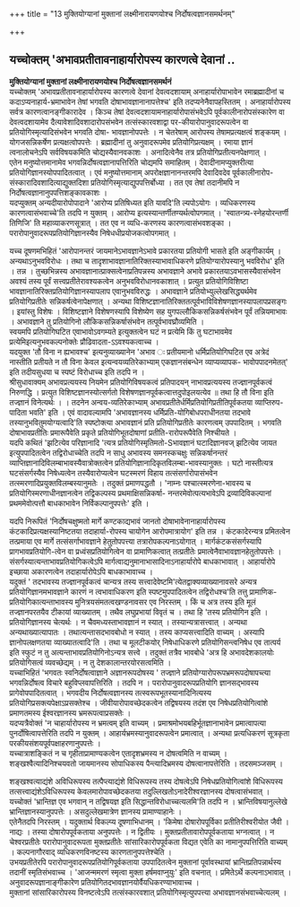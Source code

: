 +++
title = "13 मुक्तियोग्यानां मुक्तानां लक्ष्मीनारायणयोश्च निर्दोषत्वज्ञानसमर्थनम्"

+++


## यच्चोक्तम् 'अभावप्रतीतावनाहार्यारोपस्य कारणत्वे देवानां ..

**मुक्तियोग्यानां मुक्तानां लक्ष्मीनारायणयोश्च निर्दोषत्वज्ञानसमर्थनं**  
यच्चोक्तम् 'अभावप्रतीतावनाहार्यारोपस्य कारणत्वे देवानां देवत्वदशायाम् अनाहार्यारोपाभावेन रमाब्रह्मादीनां च कदाऽप्यनाहार्य-भ्रमाभावेन तेषां भगवति दोषाभावज्ञानानापत्तेश्च' इति तदप्यनेनैवापहस्तितम् । अनाहार्यारोपस्य सर्वत्र कारणत्वानङ्गीकारादेव । किञ्च तेषां देवत्वदशायामनाहार्यारोपासंभवेऽपि पूर्वकालीनारोपसंस्कारेण वा देवत्वदशायामेव दैत्यावेशादिवशादारोपसंभवेन तत्संस्कारवशाद्वा पर-कीयारोपानुवादरूपत्वेन वा प्रतियोगिस्मृत्यादिसंभवेन भगवति दोषा- भावज्ञानोपपत्तेः । न चेतरेषाम् आरोपस्य तेषामप्रत्यक्षत्वं शङ्कयम् । योगजसन्निकर्षेण प्रत्यक्षत्वोपपत्तेः । ब्रह्मादीनां तु अनुवादरूपमेव प्रतियोगिप्रत्यक्षम् । रमाया ज्ञानं त्वनालोचनेऽपि सर्वविषयकमिति चोद्यस्यैवानवकाशः । अनादित्वेनैव तत्र प्रतियोगिप्रतीत्यनपेक्षणात् ।  
एतेन मनुष्योत्तमानामेव भगवन्निर्दोषत्वज्ञानापत्तिरिति चोद्यमपि समाहितम् । देवादीनामप्युक्तरीत्या प्रतियोगिज्ञानस्योपपादितत्वात् । एवं मनुष्योत्तमानाम् अपरोक्षज्ञानानन्तरमपि देवादिवदेव पूर्वकालीनारोप- संस्कारादिवशादित्याद्युक्तदिशा प्रतियोगिस्मृत्याद्युपपत्तिर्बोध्या । तत एव तेषां तदानीमपि न निर्दोषत्वज्ञानानुपपत्तिशङ्कावकाशः ।  
यदप्युक्तम् अन्यदीयारोपोपादाने 'आरोप्य प्रतिषिध्यत इति यावदि'ति ल्यपोऽयोगः । व्यधिकरणस्य कारणत्वासंभवाच्चे'ति तदपि न युक्तम् । आरोप्य इत्यस्यान्तर्णीतण्यर्थत्वोपगमात् । 'स्वातन्त्र्य-स्नेहयोरन्तर्णी तिणिजि' ति महाव्याकरणसूत्रात् । तत एव न व्यधि-करणस्य कारणत्वासंभवशङ्का । परारोपानुवादरूपप्रतियोगिज्ञानस्यैव निषेधधीप्रयोजकत्वोपगमात् ।

यच्च दूषणमभिहितं 'आरोपानन्तरं जायमानेऽभावज्ञानेऽभावे प्रकारतया प्रतियोगी भासते इति अङ्गीकार्यम् । अन्यथाऽनुभवविरोधः । तथा च तादृशाभावज्ञानातिरिक्तस्याभावाधिकरणे प्रतियोग्यारोपस्यानु भवविरोध' इति । तन्न । तुच्छभिन्नस्य अभावज्ञानात्प्राक्सत्वेनाप्रतिपन्नस्य अभावज्ञाने अभावे प्रकारतयाऽवभासस्यैवासंभवेन अवश्यं तस्य पूर्वं सत्त्वप्रतीतेरावश्यकत्वेन अनुभवविरोधानवकाशात् । प्रत्युत प्रतियोगिविशिष्टा भावज्ञानातिरिक्तप्रतियोगिज्ञानस्यापलाप एवानुभवविरुद्धः । अभावज्ञाने प्रतियोभ्युल्लेखसिद्ध्यर्थमेव प्रतियोगिप्रतीतेः सन्निकर्षत्वेनापेक्षणात् । अन्यथा विशिष्टज्ञानातिरिक्ततत्पूर्वभाविविशेषणज्ञानस्यापलापप्रसङ्गः । इयांस्तु विशेषः । विशिष्टज्ञाने विशेषणस्यापि विशेष्येण सह युगपल्लौकिकसन्निकर्षसंभवेन पूर्वं तन्नियमाभावः । अभावज्ञाने तु प्रतियोगिनो लौकिकसन्निकर्षासंभवेन तत्पूर्वभावघ्रौव्यमिति ।  
स्वयमपि प्रतियोगिघटित एवाभावोऽवगम्यते इत्युक्तत्वेन घटं न प्रत्येमि किं तु घटाभावमेव प्रत्येमिइत्यनुभवकल्पनोक्तेः प्रौढिवादता-ऽऽवश्यकत्वाच्च ।  
यदयुक्त 'तौ विना न ह्यभावश्च' इत्यनुव्याख्यानेन 'अभाव ः प्रतीयमानो धर्मिप्रतियोगिघटित एव अत्रेदं नास्तीति प्रतीयते न तौ विना केवल इत्यन्वयव्यतिरेकाभ्याम् एकज्ञानसंबन्धेन व्याप्यव्यापक- भावोपपादनमेतत्' इति तदीयसुधया च स्पष्टं विरोधाच्च इति तदपि न ।  
श्रीसुधावाक्यम् अभावप्रत्ययस्य नियमेन प्रतियोगिविषयकत्वं प्रतिपादयन् नाभावप्रत्ययस्य तज्ज्ञानपूर्वकत्वं निरुणद्धि । प्रत्युत विशिष्टज्ञानस्योत्सर्गतो विशेषणज्ञानपूर्वकत्वात्तदुपोइलयत्येव ॥ तथा हि तौ विना इति तज्ज्ञानं विनेत्यर्थः । । तदनेन अन्वय-व्यतिरेकाभ्याम् अभावप्रतीतेर्धर्मिप्रतियोगिप्रतीतिपूर्वकतया व्याप्तिरुप-पादिता भवति' इति । एवं वादावल्यामपि 'अभावज्ञानस्य धर्मिप्रति-योगिबोधपराधीनतया तदभावे तस्यानुभवितुमयोग्यत्वादि'ति स्पष्टोक्त्या अभावज्ञानं प्रति प्रतियोगिप्रतीतेः कारणत्वम् उपपादितम् । भगवति दोषाभावप्रतीतिः प्रमारूपैवेति प्रकृते प्रतियोगिभूतदोषाणां प्रतीति-रारोपरूपैवेति निश्चीयते ।  
यदपि कथितं 'झटित्येव परिज्ञानादि 'त्यत्र प्रतियोगिस्मृतिमतो-Sभावज्ञानं घटादिज्ञानवज् झटित्येव जायत इत्युपपादितत्वेन तद्विरोधाच्चेति तदपि न साधु
अभावस्य समनस्कचक्षुः सन्निकर्षानन्तरं व्याप्तिज्ञानादिविलम्बाभावस्यैवात्रोक्तत्वेन प्रतियोगिज्ञानादिकृतविलम्बा-भावस्यानुक्तः । घटो नास्तीत्यत्र घटसंसर्गस्यैव निषेध्यत्वेन तस्यैवारोप्यत्वेन घटस्मरणं विहाय तत्संसर्गारोपासंभवेन तत्स्मरणादिप्रयुक्तविलम्बस्यानुमतेः । तदुक्तं प्रमाणपद्धतौ । 'नाम्नः पश्चात्स्मरणेना-भावस्य च प्रतियोगिस्मरणाधीनज्ञानत्वेन तद्विकल्पस्य प्रथमाक्षिसन्निकर्षा- नन्तरमेवोत्पत्यभावेऽपि द्रव्यादिविकल्पानां प्रथममेवोत्पत्तौ बाधकाभावेन निर्विकल्पानुपपत्तेः' इति ।

यदपि निरूपितं 'निर्दोषचक्षुष्मतो मार्गे कण्टकाद्यभावं जानतो दोषाभावेनानाहार्यारोपस्य कंटकादिप्रत्यक्षस्यानिष्टतया तदाहार्या-रोपस्य चायोगेन आरोपमात्रायोग' इति तन्न । कंटकादेरन्यत्र प्रमितत्वेन तत्प्रमाया एव मार्गे तत्संसर्गाभावज्ञाने हेतुतोपपत्त्या तत्रारोपकल्पनाऽयोगात् । मार्गकंटकसंसर्गस्यापि प्रागभावप्रतियोगि-त्वेन वा प्रध्वंसप्रतियोगित्वेन वा प्रामाणिकत्वात् तत्प्रतीतेः प्रमात्वेनैवाभावज्ञानहेतुतोपपत्तेः ।  
संसर्गस्यात्यन्ताभावप्रतियोगिकत्वेऽपि मार्गत्वाद्यनुमानाभासादिनाऽनाहार्यारोपे बाधकाभावात् । आहार्यारोपे इच्छाया अकारणत्वेन तदाहार्यारोपेऽपि बाधकाभावाच्च ।  
यदुक्तं ' तदभावस्य तज्ज्ञानपूर्वकत्वं चान्यत्र तस्य सत्त्वादेवेष्टमि'त्येतद्वाक्यव्याख्यानावसरे अन्यत्र प्रतियोगिज्ञानमभावज्ञाने कारणं न त्वभावाधिकरण इति स्पष्टमुपपादितत्वेन तद्विरोधश्च'ति तत्तु प्रामाणिक- प्रतियोगिकात्यन्ताभावस्य मुनित्रयसंमतत्वखण्डनावसर एव निरस्तम् । किं च अत्र तस्य इति मूलं तज्ज्ञानपरतयैव टीकायां व्याख्यातम् । तथैव लघुप्रभायां विवृतं च । तथा हि 'तस्य प्रतियोगिन इति । प्रतियोगिज्ञानस्य चेत्यर्थः । न चैवमध्यस्ताभावज्ञानं न स्यात् । तस्यान्यत्रासत्त्वात् । अन्यथा अन्यथाख्यात्यापातः । तथात्यन्तासदभावबोधो न स्यात् । तस्य काप्यसत्त्वादिति वाच्यम् । अस्यापि ज्ञानोपलक्षणतया व्याख्यातत्वादि'ति । तथा च मूलटीकयोर् निषेधाधिकरणे प्रतियोगिसन्त्वनिषेध एव तात्पर्य इति स्फुटं न तु अत्यन्ताभावप्रतियोगिनोऽन्यत्र सत्त्वे । तदुक्तं तत्रैव भावबोधे 'अत्र हि अभावदेशकालयोः प्रतियोगिसत्वं व्यवच्छेद्यम् । न तु देशकालान्तरयोरसत्वमिति ।  
यच्चाभिहितं 'भगवतः स्वनिर्दोषत्वाज्ञाने अज्ञानरूपदोषस्य ' तज्ज्ञाने प्रतियोग्यारोपरूपभ्रमरूपदोषापच्त्या भगवन्निर्दोषत्व विचारे बहुविप्लवापत्तिरिति । तदपि न । परारोपानुवादरूपप्रतियोगि ज्ञानसद्भावस्य प्रागेवोपपादितत्वात् । भगवदीय निर्दोषत्वज्ञानस्य तत्स्वरूपभूतस्यानादिनित्यस्य प्रतियोगिप्रसक्त्यपेक्षाऽप्रसक्तेश्च । जीवीयारोपावच्छेदकत्वेन तद्विषयस्य तदंश एव निषेधप्रतियोगित्वांशे प्रमाणतमस्य ईश्वरज्ञानस्य भ्रमरूपत्वाप्रसक्तेः ।  
यदप्यत्रैवोक्तं 'न चाहार्यारोपस्य न भ्रमत्वम् इति वाच्यम् । प्रमाश्रमोभयबहिर्भूतज्ञानाभावेन प्रमात्वापत्या पुनर्दोषित्वापत्तेरिति तदपि न युक्तम् । आहार्यभ्रमस्यानुवादरूपत्वेन प्रमात्वात् । अन्यथा प्रत्यधिकरणं सूत्रकृता परकीयसंशयपूर्वपक्षाहरणानुपपत्तेः ।  
यच्चात्राशङ्कितं न च गृहीताप्रामाण्यकत्वेन एतादृशभ्रमस्य न दोषत्वमिति न वाच्यम् । शङ्खश्वैत्यादिनिश्चयवतो जायमानस्य सोपाधिकस्य पैन्त्यादिभ्रमस्य दोषत्वानापत्तेरिति । तदसमञ्जसम् ।

शङ्खश्वत्याद्यंशे अविधिरूपस्य तत्पैप्त्याद्यंशे विधिरूपस्य तस्य दोषत्वेऽपि निषेधप्रतियोगित्वांशे विधिरूपस्य तत्सत्त्वाद्यंशेऽविधिरूपस्य केवलमारोपावच्छेदकतया तदुल्लिखतोऽनादेरीश्वरज्ञानस्य दोषत्वासंभवात् ।  
यच्चोक्तं 'भ्रान्तिज्ञ एव भगवान् न तद्विषयज्ञ इति सिद्धान्तविरोधाच्चत्यलमि'ति तदपि न । भ्रान्तिविषयानुल्लेखे भ्रान्तिज्ञानस्यानुपपत्तेः । असदुल्लेखमात्रेण ज्ञानस्य प्रामाण्याहानेः ।  
एतेनैतदपि निरस्तम् । यदुक्तार्थ विकल्प्य दूषणाभिधानम् । 'किमेषा दोषारोपपूर्विका प्रतीतिरीश्वरीयोत जैवी । नाद्यः । तस्या दोषारोपपूर्वकताया अनुपपत्तेः । न द्वितीयः । मुक्तप्रतीतावारोपपूर्वकताया भग्नत्वात् । न चेश्वरप्रतीतेः परारोपानुवादरूपता मुक्तप्रतीतेः सांसारिकारोपपूर्वकता विद्यत एवेति का नामानुपपत्तिरिति वाच्यम् । कल्पनागौरवाद् व्यधिकरणविनष्टस्य कारणतानुपपत्तेश्चेति ।  
उभयप्रतीतेरपि परारोपानुवादरूपप्रतियोगिपूर्वकताया उपपादितत्वेन मुक्तानां पूर्वावस्थायां भ्रान्तिप्रतिपन्नार्थस्य तदानीं स्मृतिसंभवाच्च । 'आजन्ममरणं स्मृत्वा मुक्ता हर्षमवाप्नुयुः' इति वचनात् । प्रमितेऽर्थे कल्पनाऽभावात् । अनुवादरूपज्ञानाङ्गीकारेण प्रतियोगितदभावज्ञानयोर्वैयधिकरण्याभावाच्च ।  
मुक्तानां सांसारिकारोपस्य विनष्टत्वेऽपि तत्संस्कारवशात् प्रतियोगिस्मृत्युपपत्त्या अभावज्ञानसंभवाच्चेत्यलम् ।

